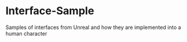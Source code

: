 # Interface-Sample
Samples of interfaces from Unreal and how they are implemented into a human character
